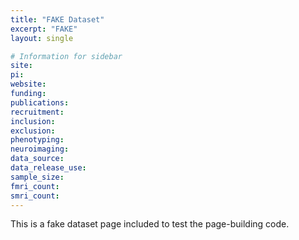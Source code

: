 ```yaml
---
title: "FAKE Dataset"
excerpt: "FAKE"
layout: single

# Information for sidebar
site:
pi:
website:
funding:
publications:
recruitment:
inclusion:
exclusion:
phenotyping:
neuroimaging:
data_source:
data_release_use:
sample_size:
fmri_count:
smri_count:
---
```


This is a fake dataset page included to test the page-building code.
